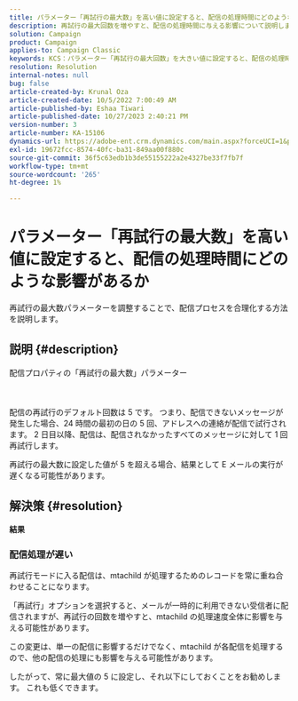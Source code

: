```yaml
---
title: パラメーター「再試行の最大数」を高い値に設定すると、配信の処理時間にどのような影響があるか
description: 再試行の最大回数を増やすと、配信の処理時間に与える影響について説明します。
solution: Campaign
product: Campaign
applies-to: Campaign Classic
keywords: KCS：パラメーター「再試行の最大回数」を大きい値に設定すると、配信の処理時間にどのような影響があるか
resolution: Resolution
internal-notes: null
bug: false
article-created-by: Krunal Oza
article-created-date: 10/5/2022 7:00:49 AM
article-published-by: Eshaa Tiwari
article-published-date: 10/27/2023 2:40:21 PM
version-number: 3
article-number: KA-15106
dynamics-url: https://adobe-ent.crm.dynamics.com/main.aspx?forceUCI=1&pagetype=entityrecord&etn=knowledgearticle&id=601fc96c-7b44-ed11-bba2-002248086a27
exl-id: 19672fcc-8574-40fc-ba31-849aa00f880c
source-git-commit: 36f5c63edb1b3de55155222a2e4327be33f7fb7f
workflow-type: tm+mt
source-wordcount: '265'
ht-degree: 1%

---
```


# パラメーター「再試行の最大数」を高い値に設定すると、配信の処理時間にどのような影響があるか


再試行の最大数パラメーターを調整することで、配信プロセスを合理化する方法を説明します。

## 説明 {#description}

配信プロパティの「再試行の最大数」パラメーター<br><br><br><br>
配信の再試行のデフォルト回数は 5 です。 つまり、配信できないメッセージが発生した場合、24 時間の最初の日の 5 回、アドレスへの連絡が配信で試行されます。 2 日目以降、配信は、配信されなかったすべてのメッセージに対して 1 回再試行します。



再試行の最大数に設定した値が 5 を超える場合、結果として E メールの実行が遅くなる可能性があります。


## 解決策 {#resolution}

<b>結果</b>


### 配信処理が遅い



再試行モードに入る配信は、mtachild が処理するためのレコードを常に重ね合わせることになります。

「再試行」オプションを選択すると、メールが一時的に利用できない受信者に配信されますが、再試行の回数を増やすと、mtachild の処理速度全体に影響を与える可能性があります。

この変更は、単一の配信に影響するだけでなく、mtachild が各配信を処理するので、他の配信の処理にも影響を与える可能性があります。



したがって、常に最大値の 5 に設定し、それ以下にしておくことをお勧めします。 これも低くできます。
